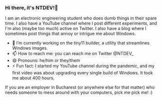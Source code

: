 ### Hi there, it's NTDEV!👋
I am an electronic engineering student who does dumb things in their spare time. I also have a YouTube channel where I post different experiments, and I'm also (maybe too much) active on Twitter. I also have a blog where I sometimes post things that annoy or intrigue me about Windows.

- 🔭 I’m currently working on the tiny11 builder, a utility that streamlines Windows images.
- 📫 How to reach me: you can reach me on Twitter @NTDEV_
- 😄 Pronouns: he/him or they/them
- ⚡ Fun fact: I started my YouTube channel during the pandemic, and my first video was about upgrading every single build of Windows. It took me about 400 hours.

If you are an employer in Bucharest (or anywhere else for that matter) who needs someone to mess around with your computers, pick me pick me! :)
